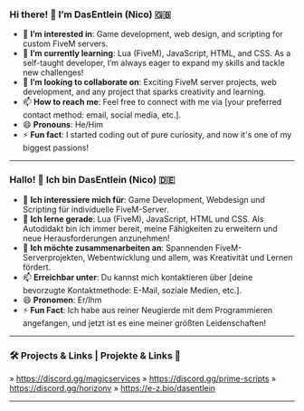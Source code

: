 
### Hi there! 👋 I’m **DasEntlein** (Nico) 🇬🇧

- 👀 **I’m interested in**: Game development, web design, and scripting for custom FiveM servers.
- 🌱 **I’m currently learning**: Lua (FiveM), JavaScript, HTML, and CSS. As a self-taught developer, I’m always eager to expand my skills and tackle new challenges!
- 💞️ **I’m looking to collaborate on**: Exciting FiveM server projects, web development, and any project that sparks creativity and learning.
- 📫 **How to reach me**: Feel free to connect with me via [your preferred contact method: email, social media, etc.].
- 😄 **Pronouns**: He/Him
- ⚡ **Fun fact**: I started coding out of pure curiosity, and now it's one of my biggest passions!

---

### Hallo! 👋 Ich bin **DasEntlein** (Nico) 🇩🇪

- 👀 **Ich interessiere mich für**: Game Development, Webdesign und Scripting für individuelle FiveM-Server.
- 🌱 **Ich lerne gerade**: Lua (FiveM), JavaScript, HTML und CSS. Als Autodidakt bin ich immer bereit, meine Fähigkeiten zu erweitern und neue Herausforderungen anzunehmen!
- 💞️ **Ich möchte zusammenarbeiten an**: Spannenden FiveM-Serverprojekten, Webentwicklung und allem, was Kreativität und Lernen fördert.
- 📫 **Erreichbar unter**: Du kannst mich kontaktieren über [deine bevorzugte Kontaktmethode: E-Mail, soziale Medien, etc.].
- 😄 **Pronomen**: Er/Ihm
- ⚡ **Fun Fact**: Ich habe aus reiner Neugierde mit dem Programmieren angefangen, und jetzt ist es eine meiner größten Leidenschaften!

---

### 🛠️ **Projects & Links** | **Projekte & Links** 🔗
»  https://discord.gg/magicservices
»  https://discord.gg/prime-scripts
»  https://discord.gg/horizonv
»  https://e-z.bio/dasentlein

---
